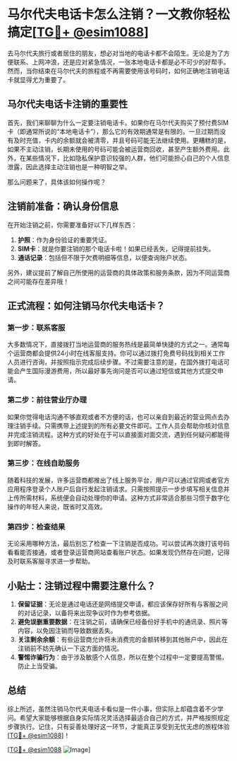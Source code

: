 # 马尔代夫电话卡怎么注销？一文教你轻松搞定[[TG💪+ @esim1088](https://t.me/s/esim1088)]

去马尔代夫旅行或者居住的朋友，想必对当地的电话卡都不会陌生。无论是为了方便联系、上网冲浪，还是应对紧急情况，一张本地电话卡都是必不可少的好帮手。然而，当你结束在马尔代夫的旅程或不再需要使用该号码时，如何正确地注销电话卡就显得尤为重要了。

## 马尔代夫电话卡注销的重要性

首先，我们来聊聊为什么一定要注销电话卡。如果你在马尔代夫购买了预付费SIM卡（即通常所说的“本地电话卡”），那么它的有效期通常是有限的。一旦过期而没有及时充值，卡内的余额就会被清零，并且号码可能无法继续使用。更糟糕的是，如果不主动注销，长期未使用的号码可能会被运营商回收，甚至产生额外费用。此外，在某些情况下，比如隐私保护意识较强的人群，他们可能担心自己的个人信息泄露，因此选择主动注销也是一种明智之举。

那么问题来了，具体该如何操作呢？

## 注销前准备：确认身份信息

在开始注销之前，你需要准备好以下几样东西：

1. **护照**：作为身份验证的重要凭证。
2. **SIM卡**：就是你要注销的那个电话卡啦！如果已经丢失，记得提前挂失。
3. **通话记录**：包括但不限于欠费明细等信息，以便查询账户状态。

另外，建议提前了解自己所使用的运营商的具体政策和服务条款，因为不同运营商之间可能存在差异哦！

## 正式流程：如何注销马尔代夫电话卡？

### 第一步：联系客服

大多数情况下，直接拨打当地运营商的服务热线是最简单快捷的方式之一。通常每个运营商都会提供24小时在线客服支持。你可以通过拨打免费号码找到相关工作人员进行咨询，并按照指示完成后续步骤。不过需要注意的是，在国外拨打电话可能会产生国际漫游费用，所以最好事先询问是否可以通过短信或其他方式提交申请。

### 第二步：前往营业厅办理

如果你觉得电话沟通不够直观或者不方便的话，也可以亲自到最近的营业网点去办理注销手续。只需携带上述提到的所有必要文件即可。工作人员会帮助你核对信息并完成注销流程。这种方式的好处在于可以直接面对面交流，遇到任何疑问都能得到即时解答。

### 第三步：在线自助服务

随着科技的发展，许多运营商都推出了线上服务平台，用户可以通过官网或者官方应用程序登录个人账户后自行发起注销请求。只需按照提示一步步填写相关信息并上传所需材料，系统便会自动处理你的申请。这种方式非常适合那些习惯于数字化操作的年轻人来说，既省时又高效。

### 第四步：检查结果

无论采用哪种方法，最后别忘了检查一下注销是否成功。可以尝试再次拨打该号码看看能否接通，或者登录运营商网站查看账户状态。如果发现仍然存在问题，记得及时联系客服寻求进一步帮助。

## 小贴士：注销过程中需要注意什么？

1. **保留证据**：无论是通过电话还是网络提交申请，都应该保存好所有与客服之间的对话记录，以备将来出现争议时作为参考依据。
2. **避免误删重要数据**：在注销之前，请确保已经备份好手机中的通讯录、照片等内容，以免因注销而导致数据丢失。
3. **关注剩余余额**：有些运营商允许将未消费完的金额转移到其他账户中，因此在注销前不妨先确认一下这方面的情况。
4. **警惕诈骗行为**：由于涉及敏感个人信息，所以在整个过程中一定要提高警惕，防止上当受骗。

## 总结

综上所述，虽然注销马尔代夫电话卡看似是一件小事，但实际上却蕴含着不少学问。希望大家能够根据自身实际情况灵活选择最适合自己的方式，并严格按照规定步骤执行。记住，只有妥善处理好这一环节，才能真正享受到无忧无虑的旅程体验[[TG💪+ @esim1088](https://t.me/s/esim1088)]！

[[TG💪+ @esim1088](https://t.me/s/esim1088) ![Image](https://i.postimg.cc/4NQfJmqS/Snipaste-2025-05-13-00-14-12.png)]